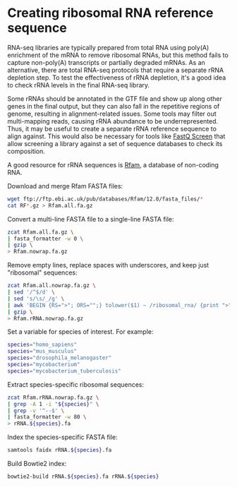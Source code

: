 # Creating ribosomal RNA reference sequence


RNA-seq libraries are typically prepared from total RNA using poly(A) enrichment of the mRNA to remove ribosomal RNAs,
but this method fails to capture non-poly(A) transcripts or partially degraded mRNAs.
As an alternative, there are total RNA-seq protocols that require a separate rRNA depletion step.
To test the effectiveness of rRNA depletion, it's a good idea to check rRNA levels in the final RNA-seq library.

Some rRNAs should be annotated in the GTF file and show up along other genes in the final output,
but they can also fall in the repetitive regions of genome, resulting in alignment-related issues.
Some tools may filter out multi-mapping reads, causing rRNA abundance to be underrepresented.
Thus, it may be useful to create a separate rRNA reference sequence to align against.
This would also be necessary for tools like
[FastQ Screen](https://www.bioinformatics.babraham.ac.uk/projects/fastq_screen/)
that allow screening a library against a set of sequence databases to check its composition.

A good resource for rRNA sequences is
[Rfam](http://rfam.xfam.org/), a database of non-coding RNA.

Download and merge Rfam FASTA files:
```bash
wget ftp://ftp.ebi.ac.uk/pub/databases/Rfam/12.0/fasta_files/*
cat RF*.gz > Rfam.all.fa.gz
```

Convert a multi-line FASTA file to a single-line FASTA file:
```bash
zcat Rfam.all.fa.gz \
| fasta_formatter -w 0 \
| gzip \
> Rfam.nowrap.fa.gz
```

Remove empty lines, replace spaces with underscores, and keep just "ribosomal" sequences:
```bash
zcat Rfam.all.nowrap.fa.gz \
| sed '/^$/d' \
| sed 's/\s/_/g' \
| awk 'BEGIN {RS=">"; ORS="";} tolower($1) ~ /ribosomal_rna/ {print ">"$0}' \
| gzip \
> Rfam.rRNA.nowrap.fa.gz
```

Set a variable for species of interest. For example:
```bash
species="homo_sapiens"
species="mus_musculus"
species="drosophila_melanogaster"
species="mycobacterium"
species="mycobacterium_tuberculosis"
```

Extract species-specific ribosomal sequences:
```bash
zcat Rfam.rRNA.nowrap.fa.gz \
| grep -A 1 -i "${species}" \
| grep -v '^--$' \
| fasta_formatter -w 80 \
> rRNA.${species}.fa
```

Index the species-specific FASTA file:
```bash
samtools faidx rRNA.${species}.fa
```

Build Bowtie2 index:
```bash
bowtie2-build rRNA.${species}.fa rRNA.${species}
```
